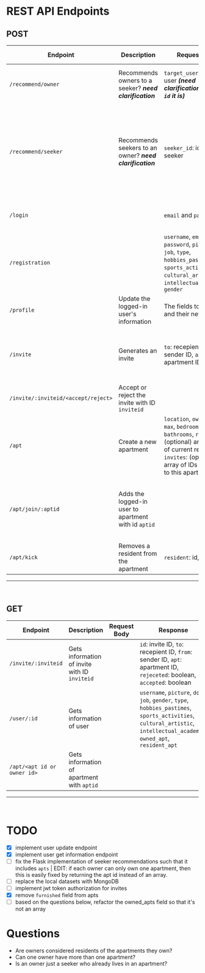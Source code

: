 # REST API Endpoints
## POST
| **Endpoint**                        | **Description**                                          | **Request Body**                                                                                                                                                                         | **Response**                                                                                                             | **Authorization required** | **Notes**                                                                                                                                                                                      |
| ----------------------------------- | -------------------------------------------------------- | ---------------------------------------------------------------------------------------------------------------------------------------------------------------------------------------- | ------------------------------------------------------------------------------------------------------------------------ | :------------------------: | ---------------------------------------------------------------------------------------------------------------------------------------------------------------------------------------------- |
| `/recommend/owner`                  | Recommends owners to a seeker? _**need clarification**_  | `target_user`: id of the user _**(need clarification on whose `id` it is)**_                                                                                                             | JSON array of `{ "common_interests": decimal, "id": integer, "similarity": decimal }`                                    |                            | Response is an array of owners, sorted by `similarity`, from highest to lowest.                                                                                                                |
| `/recommend/seeker`                 | Recommends seekers to an owner? _**need clarification**_ | `seeker_id`: id of the seeker                                                                                                                                                            | JSON array of `{ "apts": [], "common_interests": decimal, "id": integer}`.                                               |                            | Response is an array of seekers, sorted by `common_interests`, from highest to lowest. _**(need clarification on what `id` refers to. Is it the owner of the apartments or another seeker?)**_ |
| `/login`                            |                                                          | `email` and `password`                                                                                                                                                                   | `{ status: true/false, success: success/failure message }`                                                               |                            |                                                                                                                                                                                                |
| `/registration`                     |                                                          | `username`, `email`, `password`, `picture`, `dob`, `job`, `type`, `hobbies_pastimes`, `sports_activities`, `cultural_artistic`, `intellectual_academic`, `gender`                        | `{ success: boolean, message: success/error message string }`                                                            |                            |                                                                                                                                                                                                |
| `/profile`                          | Update the logged-in user's information                  | The fields to update and their new values                                                                                                                                                |                                                                                                                          |             ✔              |                                                                                                                                                                                                |
| `/invite`                           | Generates an invite                                      | `to`: recepient ID, `from`: sender ID, `apt`: apartment ID                                                                                                                               | Same as in request body, but also includes `id`: the newly created invite's ID, `rejected`: boolean, `accepted`: boolean |                            |                                                                                                                                                                                                |
| `/invite/:inviteid/<accept/reject>` | Accept or reject the invite with ID `inviteid`           |                                                                                                                                                                                          | `success`: boolean, `message`                                                                                            |             ✔              |                                                                                                                                                                                                |
| `/apt`                              | Create a new apartment                                   | `location`, `owner`, `price`, `max`, `bedrooms`, `bathrooms`, `residents`: (optional) array of IDs of current residents, `invites`: (optional) array of IDs of invites to this apartment | Same as request body but includes `id`: newly created apt's ID, `available`: boolean, default false                      |                            |                                                                                                                                                                                                |
| `/apt/join/:aptid`                  | Adds the logged-in user to apartment with id `aptid`     |                                                                                                                                                                                          |                                                                                                                          |             ✔              | If the number of residents in the apartment is not less than the apartment's `max` the user won't be able to join the aparmtent.                                                               |
| `/apt/kick`                         | Removes a resident from the apartment                    | `resident`: id, `apt`: id                                                                                                                                                                | `{ success: boolean, message: string }`                                                                                  |             ✔              | The token of the owner of th apartment must be included                                                                                                                                        |
---
<br>

## GET
| **Endpoint**        | **Description**                               | **Request Body** | **Response**                                                                                                                                                              | **Authorization required** | **Notes** |
| ------------------- | --------------------------------------------- | ---------------- | ------------------------------------------------------------------------------------------------------------------------------------------------------------------------- | :------------------------: | --------- |
| `/invite/:inviteid` | Gets information of invite with ID `inviteid` |                  | `id`: invite ID, `to`: recepient ID, `from`: sender ID, `apt`: apartment ID, `rejeceted`: boolean, `accepted`: boolean                                                    |             ✔              |           |
| `/user/:id`         | Gets information of user                      |                  | `username`, `picture`, `dob`, `job`, `gender`, `type`, `hobbies_pastimes`, `sports_activities`, `cultural_artistic`, `intellectual_academic`, `owned_apt`, `resident_apt` |                            |           |
| `/apt/<apt id or owner id>`       | Gets information of apartment with `aptid`    |                  |                                                                                                                                                                           |                            |           |

---
<br>

# TODO
- [x] implement user update endpoint
- [x] implement user get information endpoint
- [ ] fix the Flask implementation of seeker recommendations such that it includes `apts` | EDIT: if each owner can only own one apartment, then this is easily fixed by returning the apt id instead of an array.
- [ ] replace the local datasets with MongoDB 
- [ ] implement jwt token authorization for invites
- [x] remove `furnished` field from apts
- [ ] based on the questions below, refactor the owned_apts field so that it's not an array

# Questions
- Are owners considered residents of the apartments they own?
- Can one owner have more than one apartment?
- Is an owner just a seeker who already lives in an apartment?